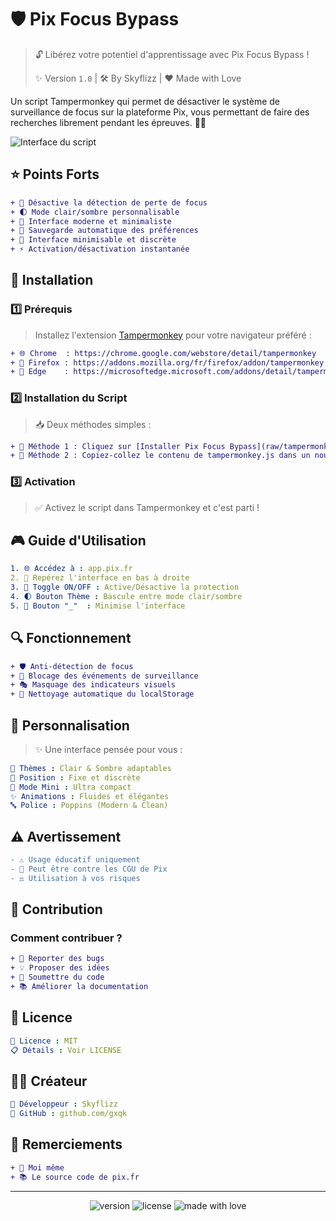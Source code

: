 # 🛡️ Pix Focus Bypass

> 🔓 Libérez votre potentiel d'apprentissage avec Pix Focus Bypass ! 
> 
> ✨ Version `1.0` | 🛠️ By Skyflizz | ❤️ Made with Love

Un script Tampermonkey qui permet de désactiver le système de surveillance de focus sur la plateforme Pix, vous permettant de faire des recherches librement pendant les épreuves. 🚫👀

![Interface du script](https://i.imgur.com/placeholder.png)

## ⭐ Points Forts

```diff
+ 🎯 Désactive la détection de perte de focus
+ 🌓 Mode clair/sombre personnalisable
+ 🎨 Interface moderne et minimaliste
+ 💾 Sauvegarde automatique des préférences
+ 📱 Interface minimisable et discrète
+ ⚡ Activation/désactivation instantanée
```

## 🔧 Installation

### 1️⃣ Prérequis
> Installez l'extension [Tampermonkey](https://www.tampermonkey.net/) pour votre navigateur préféré :
```diff
+ 🌐 Chrome  : https://chrome.google.com/webstore/detail/tampermonkey
+ 🦊 Firefox : https://addons.mozilla.org/fr/firefox/addon/tampermonkey
+ 🌊 Edge    : https://microsoftedge.microsoft.com/addons/detail/tampermonkey
```

### 2️⃣ Installation du Script
> 📥 Deux méthodes simples :
```diff
+ 🔄 Méthode 1 : Cliquez sur [Installer Pix Focus Bypass](raw/tampermonkey.js)
+ 📝 Méthode 2 : Copiez-collez le contenu de tampermonkey.js dans un nouveau script
```

### 3️⃣ Activation
> ✅ Activez le script dans Tampermonkey et c'est parti !

## 🎮 Guide d'Utilisation

```yaml
1. 🌐 Accédez à : app.pix.fr
2. 🎯 Repérez l'interface en bas à droite
3. 🔄 Toggle ON/OFF : Active/Désactive la protection
4. 🌓 Bouton Thème : Bascule entre mode clair/sombre
5. 📱 Bouton "_"  : Minimise l'interface
```

## 🔍 Fonctionnement

```diff
+ 🛡️ Anti-détection de focus
+ 🚫 Blocage des événements de surveillance
+ 🎭 Masquage des indicateurs visuels
+ 🧹 Nettoyage automatique du localStorage
```

## 🎨 Personnalisation

> ✨ Une interface pensée pour vous :
```yaml
🌈 Thèmes : Clair & Sombre adaptables
📍 Position : Fixe et discrète
📱 Mode Mini : Ultra compact
✨ Animations : Fluides et élégantes
🔤 Police : Poppins (Modern & Clean)
```

## ⚠️ Avertissement

```diff
- ⚠️ Usage éducatif uniquement
- 📜 Peut être contre les CGU de Pix
- ⚖️ Utilisation à vos risques
```

## 🤝 Contribution

### Comment contribuer ? 
```diff
+ 🐛 Reporter des bugs
+ 💡 Proposer des idées
+ 🔧 Soumettre du code
+ 📚 Améliorer la documentation
```

## 📄 Licence

```yaml
📜 Licence : MIT
📋 Détails : Voir LICENSE
```

## 👨‍💻 Créateur

```yaml
🎨 Développeur : Skyflizz
🔗 GitHub : github.com/gxqk
```

## 💖 Remerciements

```diff
+ 🙏 Moi même
+ 📚 Le source code de pix.fr
```

---
<div align="center">
    <img src="https://img.shields.io/badge/version-1.0-blue.svg" alt="version"/>
    <img src="https://img.shields.io/badge/license-MIT-green.svg" alt="license"/>
    <img src="https://img.shields.io/badge/made%20with-❤️-red.svg" alt="made with love"/>
</div>
